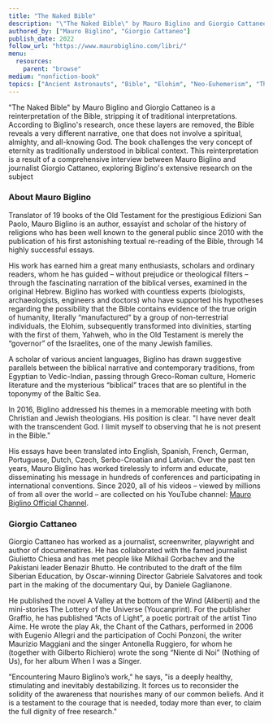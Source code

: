 ```yaml
---
title: "The Naked Bible"
description: "\"The Naked Bible\" by Mauro Biglino and Giorgio Cattaneo is a reinterpretation of the Bible, stripping it of traditional interpretations. According to Biglino's research, once these layers are removed, the Bible reveals a very different narrative, one that does not involve a spiritual, almighty, and all-knowing God. The book challenges the very concept of eternity as traditionally understood in biblical context. This reinterpretation is a result of a comprehensive interview between Mauro Biglino and journalist Giorgio Cattaneo, exploring Biglino's extensive research on the subject​"
authored_by: ["Mauro Biglino", "Giorgio Cattaneo"]
publish_date: 2022
follow_url: "https://www.maurobiglino.com/libri/"
menu:
  resources:
    parent: "browse"
medium: "nonfiction-book"
topics: ["Ancient Astronauts", "Bible", "Elohim", "Neo-Euhemerism", "Theology"]
---
```


"The Naked Bible" by Mauro Biglino and Giorgio Cattaneo is a reinterpretation of the Bible, stripping it of traditional interpretations. According to Biglino's research, once these layers are removed, the Bible reveals a very different narrative, one that does not involve a spiritual, almighty, and all-knowing God. The book challenges the very concept of eternity as traditionally understood in biblical context. This reinterpretation is a result of a comprehensive interview between Mauro Biglino and journalist Giorgio Cattaneo, exploring Biglino's extensive research on the subject​

### About Mauro Biglino

Translator of 19 books of the Old Testament for the prestigious Edizioni San Paolo, Mauro Biglino is an author, essayist and scholar of the history of religions who has been well known to the general public since 2010 with the publication of his first astonishing textual re-reading of the Bible, through 14 highly successful essays.

His work has earned him a great many enthusiasts, scholars and ordinary readers, whom he has guided – without prejudice or theological filters – through the fascinating narration of the biblical verses, examined in the original Hebrew. Biglino has worked with countless experts (biologists, archaeologists, engineers and doctors) who have supported his hypotheses regarding the possibility that the Bible contains evidence of the true origin of humanity, literally “manufactured” by a group of non-terrestrial individuals, the Elohim, subsequently transformed into divinities, starting with the first of them, Yahweh, who in the Old Testament is merely the “governor” of the Israelites, one of the many Jewish families.

A scholar of various ancient languages, Biglino has drawn suggestive parallels between the biblical narrative and contemporary traditions, from Egyptian to Vedic-Indian, passing through Greco-Roman culture, Homeric literature and the mysterious “biblical” traces that are so plentiful in the toponymy of the Baltic Sea.

In 2016, Biglino addressed his themes in a memorable meeting with both Christian and Jewish theologians. His position is clear. "I have never dealt with the transcendent God. I limit myself to observing that he is not present in the Bible."

His essays have been translated into English, Spanish, French, German, Portuguese, Dutch, Czech, Serbo-Croatian and Latvian. Over the past ten years, Mauro Biglino has worked tirelessly to inform and educate, disseminating his message in hundreds of conferences and participating in international conventions. Since 2020, all of his videos – viewed by millions of from all over the world – are collected on his YouTube channel: [Mauro Biglino Official Channel](https://www.youtube.com/@MauroBiglinoOfficialChannel).

### Giorgio Cattaneo

Giorgio Cattaneo has worked as a journalist, screenwriter, playwright and author of documenatires. He has collaborated with the famed journalist Giulietto Chiesa and has met people like Mikhail Gorbachev and the Pakistani leader Benazir Bhutto. He contributed to the draft of the film Siberian Education, by Oscar-winning Director Gabriele Salvatores and took part in the making of the documentary Qui, by
Daniele Gaglianone.

He published the novel A Valley at the bottom of the Wind (Aliberti) and the mini-stories The Lottery of the Universe (Youcanprint). For the publisher Graffio, he has published “Acts of Light”, a poetic portrait of the artist Tino Aime. He wrote the play Ak, the Chant of the Cathars, performed in 2006 with Eugenio Allegri and the participation of Cochi Ponzoni, the writer Maurizio Maggiani and the singer Antonella Ruggiero, for whom he (together with Gilberto Richiero) wrote the song “Niente di Noi” (Nothing of Us), for her album When I was a Singer.

"Encountering Mauro Biglino’s work," he says, "is a deeply healthy, stimulating and inevitably destabilizing. It forces us to reconsider the solidity of the awareness that nourishes many of our common beliefs. And it is a testament to the courage that is needed, today more than ever, to claim the full dignity of free research."
